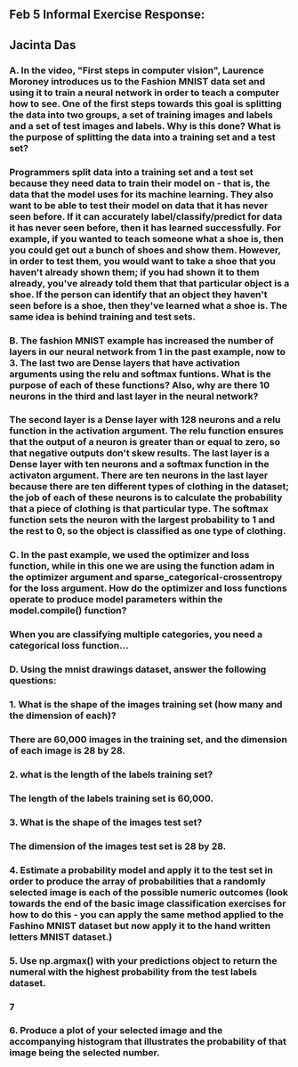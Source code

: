 ## Feb 5 Informal Exercise Response:
## Jacinta Das
### A. In the video, "First steps in computer vision", Laurence Moroney introduces us to the Fashion MNIST data set and using it to train a neural network in order to teach a computer how to see. One of the first steps towards this goal is splitting the data into two groups, a set of training images and labels and a set of test images and labels. Why is this done? What is the purpose of splitting the data into a training set and a test set?
### Programmers split data into a training set and a test set because they need data to train their model on - that is, the data that the model uses for its machine learning. They also want to be able to test their model on data that it has never seen before. If it can accurately label/classify/predict for data it has never seen before, then it has learned successfully. For example, if you wanted to teach someone what a shoe is, then you could get out a bunch of shoes and show them. However, in order to test them, you would want to take a shoe that you haven't already shown them; if you had shown it to them already, you've already told them that that particular object is a shoe. If the person can identify that an object they haven't seen before is a shoe, then they've learned what a shoe is. The same idea is behind training and test sets.

### B. The fashion MNIST example has increased the number of layers in our neural network from 1 in the past example, now to 3. The last two are Dense layers that have activation arguments using the relu and softmax funtions. What is the purpose of each of these functions? Also, why are there 10 neurons in the third and last layer in the neural network?
### The second layer is a Dense layer with 128 neurons and a relu function in the activation argument. The relu function ensures that the output of a neuron is greater than or equal to zero, so that negative outputs don't skew results. The last layer is a Dense layer with ten neurons and a softmax function in the activaton argument. There are ten neurons in the last layer because there are ten different types of clothing in the dataset; the job of each of these neurons is to calculate the probability that a piece of clothing is that particular type. The softmax function sets the neuron with the largest probability to 1 and the rest to 0, so the object is classified as one type of clothing. 

### C. In the past example, we used the optimizer and loss function, while in this one we are using the function adam in the optimizer argument and sparse_categorical-crossentropy for the loss argument. How do the optimizer and loss functions operate to produce model parameters within the model.compile() function?
### When you are classifying multiple categories, you need a categorical loss function...


### D. Using the mnist drawings dataset, answer the following questions:
### 1. What is the shape of the images training set (how many and the dimension of each)? 
### There are 60,000 images in the training set, and the dimension of each image is 28 by 28.
### 2. what is the length of the labels training set?
### The length of the labels training set is 60,000.
### 3. What is the shape of the images test set?
### The dimension of the images test set is 28 by 28.
### 4. Estimate a probability model and apply it to the test set in order to produce the array of probabilities that a randomly selected image is each of the possible numeric outcomes (look towards the end of the basic image classification exercises for how to do this - you can apply the same method applied to the Fashino MNIST dataset but now apply it to the hand written letters MNIST dataset.)

### 5. Use np.argmax() with your predictions object to return the numeral with the highest probability from the test labels dataset.
### 7
### 6. Produce a plot of your selected image and the accompanying histogram that illustrates the probability of that image being the selected number. 

